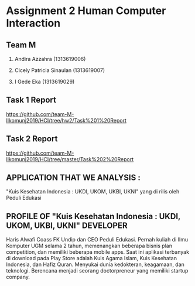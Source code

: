 # Assignment 2 Human Computer Interaction

## Team M 

1. Andira Azzahra (1313619006)

2. Cicely Patricia Sinaulan (1313619007)

3. I Gede Eka (1313619029)




## Task 1 Report
https://github.com/team-M-Ilkomunj2019/HCI/tree/hw2/Task%201%20Report


## Task 2 Report
https://github.com/team-M-Ilkomunj2019/HCI/tree/master/Task%202%20Report



## APPLICATION THAT WE ANALYSIS :
"Kuis Kesehatan Indonesia : UKDI, UKOM, UKBI, UKNI" yang di rilis oleh Peduli Edukasi


## PROFILE OF "Kuis Kesehatan Indonesia : UKDI, UKOM, UKBI, UKNI" DEVELOPER 
Haris Alwafi Coass FK Undip dan CEO Peduli Edukasi. Pernah kuliah di Ilmu Komputer UGM selama 2 tahun, memenangkan beberapa bisnis plan competition, dan memiliki beberapa mobile apps. Saat ini aplikasi terbanyak di download pada Play Store adalah Kuis Agama Islam, Kuis Kesehatan Indonesia, dan Hafiz Quran. Menyukai  dunia kedokteran, keagamaan, dan teknologi. Berencana menjadi seorang doctorpreneur yang memiliki startup company.







